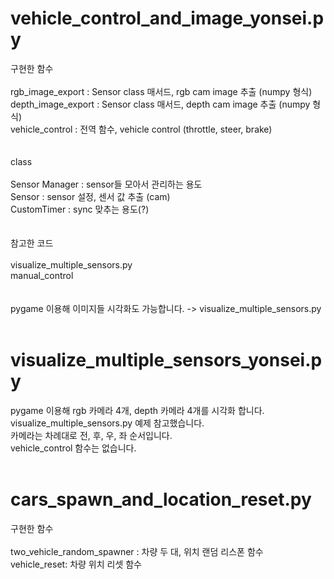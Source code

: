 # vehicle_control_and_image_yonsei.py

구현한 함수<br/><br/>
rgb_image_export : Sensor class 매서드, rgb cam image 추출 (numpy 형식)<br/>
depth_image_export : Sensor class 매서드, depth cam image 추출 (numpy 형식)<br/>
vehicle_control : 전역 함수, vehicle control (throttle, steer, brake)<br/>
<br/><br/>
class<br/><br/>
Sensor Manager : sensor들 모아서 관리하는 용도<br/>
Sensor : sensor 설정, 센서 값 추출 (cam)<br/>
CustomTimer : sync 맞추는 용도(?)<br/>
<br/><br/>
참고한 코드<br/><br/>
visualize_multiple_sensors.py<br/>
manual_control<br/>
<br/><br/>
pygame 이용해 이미지들 시각화도 가능합니다. -> visualize_multiple_sensors.py
<br/><br/>

# visualize_multiple_sensors_yonsei.py

pygame 이용해 rgb 카메라 4개, depth 카메라 4개를 시각화 합니다.<br/>
visualize_multiple_sensors.py 예제 참고했습니다.<br/>
카메라는 차례대로 전, 후, 우, 좌 순서입니다.<br/>
vehicle_control 함수는 없습니다.
<br/><br/>

# cars_spawn_and_location_reset.py

구현한 함수<br/><br/>
two_vehicle_random_spawner : 차량 두 대, 위치 랜덤 리스폰 함수 <br/>
vehicle_reset: 차량 위치 리셋 함수
<br/><br/>
